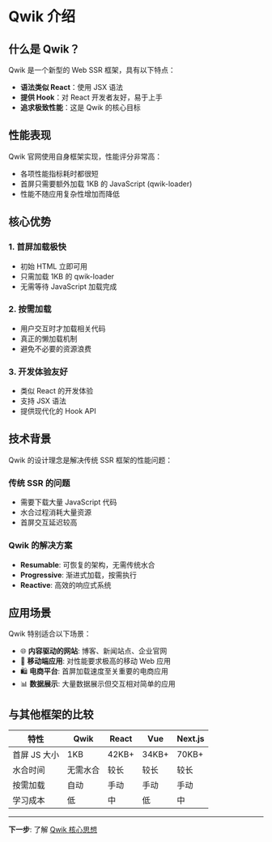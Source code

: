 # Qwik 介绍

## 什么是 Qwik？

Qwik 是一个新型的 Web SSR 框架，具有以下特点：

- **语法类似 React**：使用 JSX 语法
- **提供 Hook**：对 React 开发者友好，易于上手
- **追求极致性能**：这是 Qwik 的核心目标

## 性能表现

Qwik 官网使用自身框架实现，性能评分非常高：
- 各项性能指标耗时都很短
- 首屏只需要额外加载 1KB 的 JavaScript (qwik-loader)
- 性能不随应用复杂性增加而降低

## 核心优势

### 1. 首屏加载极快
- 初始 HTML 立即可用
- 只需加载 1KB 的 qwik-loader
- 无需等待 JavaScript 加载完成

### 2. 按需加载
- 用户交互时才加载相关代码
- 真正的懒加载机制
- 避免不必要的资源浪费

### 3. 开发体验友好
- 类似 React 的开发体验
- 支持 JSX 语法
- 提供现代化的 Hook API

## 技术背景

Qwik 的设计理念是解决传统 SSR 框架的性能问题：

### 传统 SSR 的问题
- 需要下载大量 JavaScript 代码
- 水合过程消耗大量资源
- 首屏交互延迟较高

### Qwik 的解决方案
- **Resumable**: 可恢复的架构，无需传统水合
- **Progressive**: 渐进式加载，按需执行
- **Reactive**: 高效的响应式系统

## 应用场景

Qwik 特别适合以下场景：

- 🌐 **内容驱动的网站**: 博客、新闻站点、企业官网
- 📱 **移动端应用**: 对性能要求极高的移动 Web 应用
- 🛍️ **电商平台**: 首屏加载速度至关重要的电商应用
- 📊 **数据展示**: 大量数据展示但交互相对简单的应用

## 与其他框架的比较

| 特性 | Qwik | React | Vue | Next.js |
|------|------|-------|-----|---------|
| 首屏 JS 大小 | 1KB | 42KB+ | 34KB+ | 70KB+ |
| 水合时间 | 无需水合 | 较长 | 较长 | 较长 |
| 按需加载 | 自动 | 手动 | 手动 | 手动 |
| 学习成本 | 低 | 中 | 低 | 中 |

---

**下一步**: 了解 [Qwik 核心思想](./qwik-core-concepts.md) 